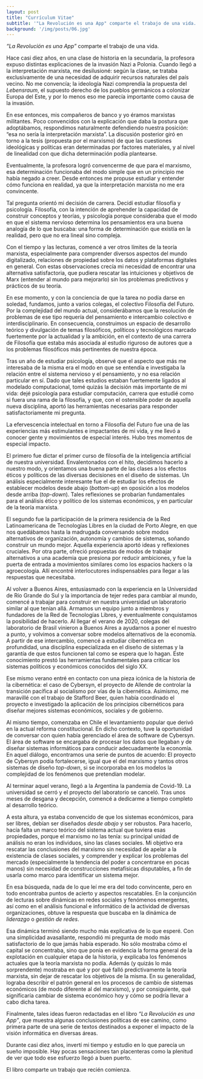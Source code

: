 ```yaml
---
layout: post
title: "Currículum Vitae"
subtitle: '"La Revolución es una App" comparte el trabajo de una vida.'
background: '/img/posts/06.jpg'
---
```


*“La Revolución es una App”* comparte el trabajo de una vida.

Hace casi diez años, en una clase de historia en la secundaria, la profesora expuso distintas explicaciones de la invasión Nazi a Polonia. Cuando llegó a la interpretación marxista, me desilusioné: según la clase, se trataba exclusivamente de una necesidad de adquirir recursos naturales del país vecino. No me convencía; la ideología Nazi comprendía la propuesta del *Lebensraum*, el supuesto derecho de los pueblos germánicos a colonizar Europa del Este, y por lo menos eso me parecía importante como causa de la invasión.

En ese entonces, mis compañeros de banco y yo éramos marxistas militantes. Poco convencidos con la explicación que daba la postura que adoptábamos, respondimos naturalmente defendiendo nuestra posición: “esa no sería la interpretación marxista”. La discusión posterior giró en torno a la tesis (propuesta por el marxismo) de que las cuestiones ideológicas y políticas eran determinadas por factores materiales, y al nivel de linealidad con que dicha determinación podía plantearse. 

Eventualmente, la profesora logró convencerme de que para el marxismo, esa determinación funcionaba del modo simple que en un principio me había negado a creer. Desde entonces me propuse estudiar y entender cómo funciona en realidad, ya que la interpretación marxista no me era convincente.

Tal pregunta orientó mi decisión de carrera. Decidí estudiar filosofía y psicología. Filosofía, con la intención de aprehender la capacidad de construir conceptos y teorías, y psicología porque consideraba que el modo en que el sistema nervioso determina los pensamientos era una buena analogía de lo que buscaba: una forma de determinación que existía en la realidad, pero que no era lineal sino compleja.

Con el tiempo y las lecturas, comencé a ver otros límites de la teoría marxista, especialmente para comprender diversos aspectos del mundo digitalizado, relaciones de propiedad sobre los datos y plataformas digitales en general. Con estas observaciones crecía mi necesidad de encontrar una alternativa satisfactoria, que pudiera rescatar las intuiciones y objetivos de Marx (entender al mundo para mejorarlo) sin los problemas predictivos y prácticos de su teoría.

En ese momento, y con la conciencia de que la tarea no podía darse en soledad, fundamos, junto a varios colegas, el colectivo Filosofía del Futuro. Por la complejidad del mundo actual, considerábamos que la resolución de problemas de ese tipo requería del pensamiento e intercambio colectivo e interdisciplinario. En consecuencia, construimos un espacio de desarrollo teórico y divulgación de temas filosóficos, políticos y tecnológicos marcado fuertemente por la actualidad y la ambición, en el contexto de una carrera de Filosofía que estaba más asociada al estudio riguroso de autores que a los problemas filosóficos más pertinentes de nuestra época. 

Tras un año de estudiar psicología, observé que el aspecto que más me interesaba de la misma era el modo en que se entendía e investigaba la relación entre el sistema nervioso y el pensamiento, y no esa relación particular en sí. Dado que tales estudios estaban fuertemente ligados al modelado computacional, tomé quizás la decisión más importante de mi vida: dejé psicología para estudiar computación, carrera que estudié como si fuera una rama de la filosofía, y que, con el ostensible poder de aquella nueva disciplina, aportó las herramientas necesarias para responder satisfactoriamente mi pregunta.

La efervescencia intelectual en torno a Filosofía del Futuro fue una de las experiencias más estimulantes e impactantes de mi vida, y me llevó a conocer gente y movimientos de especial interés. Hubo tres momentos de especial impacto. 

El primero fue dictar el primer curso de filosofía de la inteligencia artificial de nuestra universidad. Envalentonados con el hito, decidimos hacerlo a nuestro modo, y orientamos una buena parte de las clases a los efectos éticos y políticos de las diversas decisiones en el diseño de sistemas. Un análisis especialmente interesante fue el de estudiar los efectos de establecer modelos desde abajo (*bottom-up*) en oposición a los modelos desde arriba (*top-down*). Tales reflexiones se probarían fundamentales para el análisis ético y político de los sistemas económicos, y en particular de la teoría marxista. 

El segundo fue la participación de la primera residencia de la Red Latinoamericana de Tecnologías Libres en la ciudad de Porto Alegre, en que nos quedábamos hasta la madrugada conversando sobre modos alternativos de organización, autonomía y cambios de sistemas, soñando construir un mundo mejor. Aquella experiencia aportó ideas y reflexiones cruciales. Por otra parte, ofreció propuestas de modos de trabajar alternativos a una academia que presiona por reducir ambiciones, y fue la puerta de entrada a movimientos similares como los espacios hackers o la agroecología. Allí encontré interlocutores indispensables para llegar a las respuestas que necesitaba.

Al volver a Buenos Aires, entusiasmado con la experiencia en la Universidad de Río Grande do Sul y la importancia de tejer redes para cambiar al mundo, comencé a trabajar para construir en nuestra universidad un laboratorio similar al que tenían allá. Armamos un equipo junto a miembros y fundadores de la Red de Tecnologías Libres, y eventualmente conquistamos la posibilidad de hacerlo. Al llegar el verano de 2020, colegas del laboratorio de Brasil vinieron a Buenos Aires a ayudarnos a poner el nuestro a punto, y volvimos a conversar sobre modelos alternativos de la economía. A partir de ese intercambio, comencé a estudiar cibernética en profundidad, una disciplina especializada en el diseño de sistemas y la garantía de que estos funcionen tal como se espera que lo hagan. Este conocimiento prestó las herramientas fundamentales para criticar los sistemas políticos y económicos conocidos del siglo XX.

Ese mismo verano entré en contacto con una pieza icónica de la historia de la cibernética: el caso de Cybersyn, el proyecto de Allende de controlar la transición pacífica al socialismo por vías de la cibernética. Asimismo, me maravillé con el trabajo de Stafford Beer, quien había coordinado el proyecto e investigado la aplicación de los principios cibernéticos para diseñar mejores sistemas económicos, sociales y de gobierno.

Al mismo tiempo, comenzaba en Chile el levantamiento popular que derivó en la actual reforma constitucional. En dicho contexto, tuve la oportunidad de conversar con quien había gerenciado el área de software de Cybersyn. El área de software se encargaba de procesar los datos que llegaban y de diseñar sistemas informáticos para conducir adecuadamente la economía.  En aquel diálogo, encontramos una serie de puntos de acuerdo: El proyecto de Cybersyn podía fortalecerse, igual que el del marxismo y tantos otros sistemas de diseño *top-down*, si se incorporaba en los modelos la complejidad de los fenómenos que pretendían modelar.

Al terminar aquel verano, llegó a la Argentina la pandemia de Covid-19. La universidad se cerró y el proyecto del laboratorio se canceló. Tras unos meses de desgana y decepción, comencé a dedicarme a tiempo completo al desarrollo teórico.

A esta altura, ya estaba convencido de que los sistemas económicos, para ser libres, debían ser diseñados *desde abajo* y ser robustos. Para hacerlo, hacía falta un marco teórico del sistema actual que tuviera esas propiedades, porque el marxismo no las tenía: su principal unidad de análisis no eran los individuos, sino las clases sociales. Mi objetivo era rescatar las conclusiones del marxismo sin necesidad de apelar a la existencia de clases sociales, y comprender y explicar los problemas del mercado (especialmente la tendencia del poder a concentrarse en pocas manos) sin necesidad de construcciones metafísicas disputables, a fin de usarla como marco para identificar un sistema mejor.

En esa búsqueda, nada de lo que leí me era del todo convincente, pero en todo encontraba puntos de acierto y aspectos rescatables. En la conjunción de lecturas sobre dinámicas en redes sociales y fenómenos emergentes, así como en el análisis funcional e informático de la actividad de diversas organizaciones, obtuve la respuesta que buscaba en la dinámica de *liderazgo* o *gestión de redes*. 

Esa dinámica terminó siendo mucho más explicativa de lo que esperé. Con una simplicidad avasallante, respondió mi pregunta de modo más satisfactorio de lo que jamás había esperado. No sólo mostraba cómo el capital se concentraba, sino que ponía en evidencia la forma general de la explotación en cualquier etapa de la historia, y explicaba los fenómenos actuales que la teoría marxista no podía. Además (y quizás lo más sorprendente) mostraba en qué y por qué falló predictivamente la teoría marxista, sin dejar de rescatar los objetivos de la misma. En su generalidad, lograba describir el patrón general en los procesos de cambio de sistemas económicos (de modo diferente al del marxismo), y por consiguiente, qué significaría cambiar de sistema económico hoy y cómo se podría llevar a cabo dicha tarea.

Finalmente, tales ideas fueron redactadas en el libro *“La Revolución es una App”*, que muestra algunas conclusiones políticas de ese camino, como primera parte de una serie de textos destinados a exponer el impacto de la visión informática en diversas áreas.

Durante casi diez años, invertí mi tiempo y estudio en lo que parecía un sueño imposible. Hay pocas sensaciones tan placenteras como la plenitud de ver que todo ese esfuerzo llegó a buen puerto. 

El libro comparte un trabajo que recién comienza.
